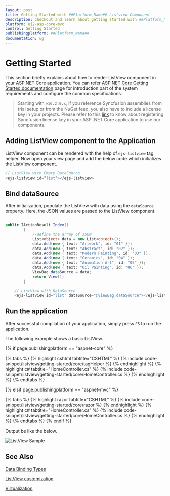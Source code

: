 ```yaml
---
layout: post
title: Getting Started with ##Platform_Name## Listview Component
description: Checkout and learn about getting started with ##Platform_Name## Listview component of Syncfusion Essential JS 2 and more details.
platform: ej2-asp-core-mvc
control: Getting Started
publishingplatform: ##Platform_Name##
documentation: ug
---
```



# Getting Started

This section briefly explains about how to render ListView component in your ASP.NET Core application. You can refer [ASP.NET Core Getting Started documentation](../getting-started) page for introduction part of the system requirements and configure the common specifications.

> Starting with `v16.2.0.x`, if you reference Syncfusion assemblies from trial setup or from the NuGet feed, you also have to include a license key in your projects. Please refer to this [link](https://help.syncfusion.com/common/essential-studio/licensing/license-key) to know about registering Syncfusion license key in your ASP .NET Core application to use our components.

## Adding ListView component to the Application

ListView component can be rendered with the help of `ejs-listview` tag helper. Now open your view page and add the below code which initializes the ListView component.

```cs
// ListView with Empty DataSource
<ejs-listview id="list"></ejs-listview>

```

## Bind dataSource

After initialization, populate the ListView with data using the `dataSource` property. Here, the JSON values are passed to the ListView component.

```cs

public IActionResult Index()
        {
            //define the array of JSON
            List<object> data = new List<object>();
            data.Add(new { text: "Artwork", id: "01" });
            data.Add(new { text: "Abstract", id: "02" });
            data.Add(new { text: "Modern Painting", id: "03" });
            data.Add(new { text: "Ceramics", id: "04" });
            data.Add(new { text: "Animation Art", id: "05" });
            data.Add(new { text: "Oil Painting", id: "06" });
            ViewBag.dataSource = data;
            return View();
        }

```

```cs
    // ListView with DataSource
    <ejs-listview id="list" dataSource="@ViewBag.dataSource"></ejs-listview>

```

## Run the application

 After successful compilation of your application, simply press `F5` to run the application.

 The following example shows a basic ListView.

{% if page.publishingplatform == "aspnet-core" %}

{% tabs %}
{% highlight cshtml tabtitle="CSHTML" %}
{% include code-snippet/listview/getting-started/core/tagHelper %}
{% endhighlight %}
{% highlight c# tabtitle="HomeController.cs" %}
{% include code-snippet/listview/getting-started/core/HomeController.cs %}
{% endhighlight %}
{% endtabs %}

{% elsif page.publishingplatform == "aspnet-mvc" %}

{% tabs %}
{% highlight razor tabtitle="CSHTML" %}
{% include code-snippet/listview/getting-started/core/razor %}
{% endhighlight %}
{% highlight c# tabtitle="HomeController.cs" %}
{% include code-snippet/listview/getting-started/core/HomeController.cs %}
{% endhighlight %}
{% endtabs %}
{% endif %}



Output be like the below.

![ListView Sample](./images/listview.PNG)

## See Also

[Data Binding Types](./data-binding)

[ListView customization](./customizing-templates)

[Virtualization](./virtualization)